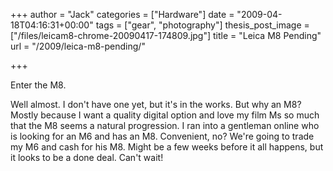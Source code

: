 +++
author = "Jack"
categories = ["Hardware"]
date = "2009-04-18T04:16:31+00:00"
tags = ["gear", "photography"]
thesis_post_image = ["/files/leicam8-chrome-20090417-174809.jpg"]
title = "Leica M8 Pending"
url = "/2009/leica-m8-pending/"

+++

Enter the M8.

Well almost. I don't have one yet, but it's in the works. But why an M8? Mostly because I want a quality digital option and love my film Ms so much that the M8 seems a natural progression. I ran into a gentleman online who is looking for an M6 and has an M8. Convenient, no? We're going to trade my M6 and cash for his M8. Might be a few weeks before it all happens, but it looks to be a done deal. Can't wait!